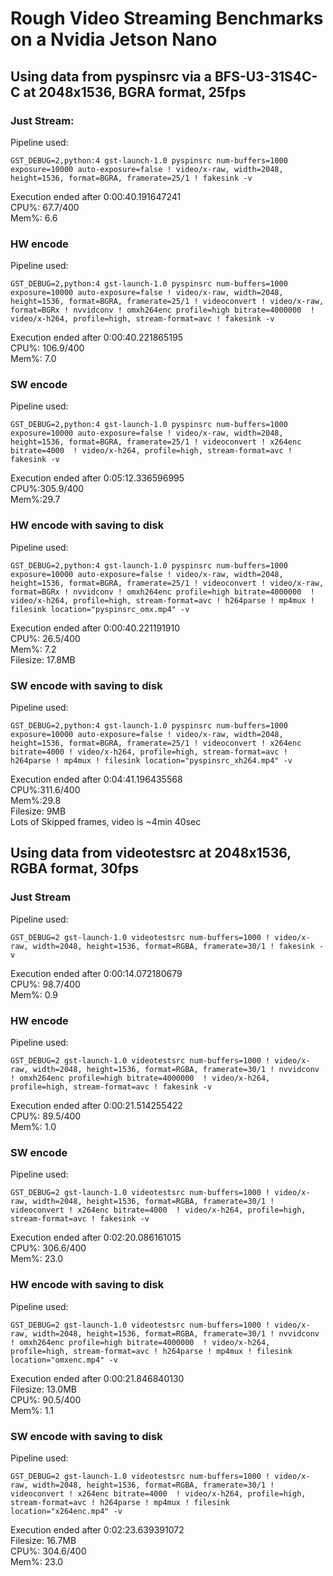 # Rough Video Streaming Benchmarks on a Nvidia Jetson Nano

## Using data from pyspinsrc via a BFS-U3-31S4C-C at 2048x1536, BGRA format, 25fps 

### Just Stream:
Pipeline used:

    GST_DEBUG=2,python:4 gst-launch-1.0 pyspinsrc num-buffers=1000 exposure=10000 auto-exposure=false ! video/x-raw, width=2048, height=1536, format=BGRA, framerate=25/1 ! fakesink -v

Execution ended after 0:00:40.191647241  
CPU%: 67.7/400  
Mem%: 6.6  

### HW encode
Pipeline used:

    GST_DEBUG=2,python:4 gst-launch-1.0 pyspinsrc num-buffers=1000 exposure=10000 auto-exposure=false ! video/x-raw, width=2048, height=1536, format=BGRA, framerate=25/1 ! videoconvert ! video/x-raw, format=BGRx ! nvvidconv ! omxh264enc profile=high bitrate=4000000  ! video/x-h264, profile=high, stream-format=avc ! fakesink -v

Execution ended after 0:00:40.221865195  
CPU%: 106.9/400  
Mem%: 7.0  

### SW encode
Pipeline used:

    GST_DEBUG=2,python:4 gst-launch-1.0 pyspinsrc num-buffers=1000 exposure=10000 auto-exposure=false ! video/x-raw, width=2048, height=1536, format=BGRA, framerate=25/1 ! videoconvert ! x264enc bitrate=4000  ! video/x-h264, profile=high, stream-format=avc ! fakesink -v

Execution ended after 0:05:12.336596995  
CPU%:305.9/400  
Mem%:29.7  

### HW encode with saving to disk
Pipeline used:

    GST_DEBUG=2,python:4 gst-launch-1.0 pyspinsrc num-buffers=1000 exposure=10000 auto-exposure=false ! video/x-raw, width=2048, height=1536, format=BGRA, framerate=25/1 ! videoconvert ! video/x-raw, format=BGRx ! nvvidconv ! omxh264enc profile=high bitrate=4000000  ! video/x-h264, profile=high, stream-format=avc ! h264parse ! mp4mux ! filesink location="pyspinsrc_omx.mp4" -v

Execution ended after 0:00:40.221191910  
CPU%: 26.5/400  
Mem%: 7.2  
Filesize: 17.8MB  

### SW encode with saving to disk
Pipeline used:

    GST_DEBUG=2,python:4 gst-launch-1.0 pyspinsrc num-buffers=1000 exposure=10000 auto-exposure=false ! video/x-raw, width=2048, height=1536, format=BGRA, framerate=25/1 ! videoconvert ! x264enc bitrate=4000 ! video/x-h264, profile=high, stream-format=avc ! h264parse ! mp4mux ! filesink location="pyspinsrc_xh264.mp4" -v

Execution ended after 0:04:41.196435568  
CPU%:311.6/400  
Mem%:29.8   
Filesize: 9MB  
Lots of Skipped frames, video is ~4min 40sec  

## Using data from videotestsrc at 2048x1536, RGBA format, 30fps 

### Just Stream
Pipeline used:

    GST_DEBUG=2 gst-launch-1.0 videotestsrc num-buffers=1000 ! video/x-raw, width=2048, height=1536, format=RGBA, framerate=30/1 ! fakesink -v

Execution ended after 0:00:14.072180679  
CPU%: 98.7/400  
Mem%: 0.9  

### HW encode
Pipeline used:

    GST_DEBUG=2 gst-launch-1.0 videotestsrc num-buffers=1000 ! video/x-raw, width=2048, height=1536, format=RGBA, framerate=30/1 ! nvvidconv ! omxh264enc profile=high bitrate=4000000  ! video/x-h264, profile=high, stream-format=avc ! fakesink -v

Execution ended after 0:00:21.514255422  
CPU%: 89.5/400  
Mem%: 1.0  

### SW encode
Pipeline used:

    GST_DEBUG=2 gst-launch-1.0 videotestsrc num-buffers=1000 ! video/x-raw, width=2048, height=1536, format=RGBA, framerate=30/1 ! videoconvert ! x264enc bitrate=4000  ! video/x-h264, profile=high, stream-format=avc ! fakesink -v

Execution ended after 0:02:20.086161015  
CPU%: 306.6/400  
Mem%: 23.0  

### HW encode with saving to disk
Pipeline used:

    GST_DEBUG=2 gst-launch-1.0 videotestsrc num-buffers=1000 ! video/x-raw, width=2048, height=1536, format=RGBA, framerate=30/1 ! nvvidconv ! omxh264enc profile=high bitrate=4000000  ! video/x-h264, profile=high, stream-format=avc ! h264parse ! mp4mux ! filesink location="omxenc.mp4" -v

Execution ended after 0:00:21.846840130  
Filesize: 13.0MB  
CPU%: 90.5/400  
Mem%: 1.1  

### SW encode with saving to disk
Pipeline used:

    GST_DEBUG=2 gst-launch-1.0 videotestsrc num-buffers=1000 ! video/x-raw, width=2048, height=1536, format=RGBA, framerate=30/1 ! videoconvert ! x264enc bitrate=4000  ! video/x-h264, profile=high, stream-format=avc ! h264parse ! mp4mux ! filesink location="x264enc.mp4" -v

Execution ended after 0:02:23.639391072  
Filesize: 16.7MB  
CPU%: 304.6/400  
Mem%: 23.0  
